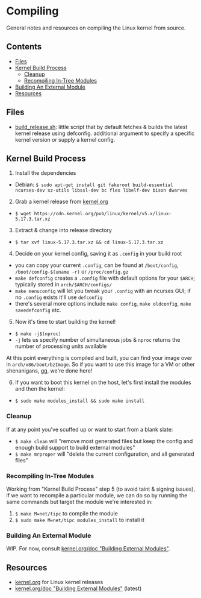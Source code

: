 # Compiling
General notes and resources on compiling the Linux kernel from source.

## Contents
* [Files](#files)
* [Kernel Build Process](#kernel-build-process)
  * [Cleanup](#cleanup)
  * [Recompiling In-Tree Modules](#recompiling-in-tree-modules)
* [Building An External Module](#building-an-external-module)
* [Resources](#resources)

## Files
* [build_release.sh](compiling/build_release.sh): little script that by default fetches & builds the latest kernel release using defconfig. additional argument to specify a specific kernel version or supply a kernel config.

## Kernel Build Process
1. Install the dependencies  
  * Debian: `$ sudo apt-get install git fakeroot build-essential ncurses-dev xz-utils libssl-dev bc flex libelf-dev bison dwarves`  
2. Grab a kernel release from [kernel.org](https://kernel.org)  
  * `$ wget https://cdn.kernel.org/pub/linux/kernel/v5.x/linux-5.17.3.tar.xz`
3. Extract & change into release directory  
  * `$ tar xvf linux-5.17.3.tar.xz && cd linux-5.17.3.tar.xz`
4. Decide on your kernel config, saving it as `.config` in your build root  
  * you can copy your current `.config`; can be found at `/boot/config`, `/boot/config-$(uname -r)` or `/proc/config.gz`
  * `make defconfig` creates a `.config` file with default options for your `$ARCH`; typically stored in `arch/$ARCH/configs/`
  * `make menuconfig` will let you tweak your `.config` with an ncurses GUI; if no `.config` exists it'll use `defconfig`
  * there's several more options include `make config`, `make oldconfig`, `make savedefconfig` etc.
5. Now it's time to start building the kernel!  
  * `$ make -j$(nproc)`
  * `-j` lets us specify number of simultaneous jobs & `nproc` returns the number of processing units available
   
At this point everything is compiled and built, you can find your image over in `arch/x86/boot/bzImage`. 
So if you want to use this image for a VM or other shenanigans, gg, we're done here!

6. If you want to boot this kernel on the host, let's first install the modules and then the kernel:  
  * `$ sudo make modules_install && sudo make install`

### Cleanup
If at any point you've scuffed up or want to start from a blank slate:  
  * `$ make clean` will "remove most generated files but keep the config and enough build support to build external modules"
  * `$ make mrproper` will "delete the current configuration, and all generated files"

### Recompiling In-Tree Modules
Working from "Kernel Build Process" step 5 (to avoid taint & signing issues), if we want to recompile a particular module, we can do so by running the same commands but target the module we're interested in:  
  1. `$ make M=net/tipc` to compile the module
  2. `$ sudo make M=net/tipc modules_install` to install it 

### Building An External Module
WIP. For now, consult [kernel.org/doc "Building External Modules"](https://www.kernel.org/doc/html/latest/kbuild/modules.html).

## Resources
* [kernel.org](https://kernel.org) for Linux kernel releases
* [kernel.org/doc "Building External Modules"](https://www.kernel.org/doc/html/latest/kbuild/modules.html) (latest)
